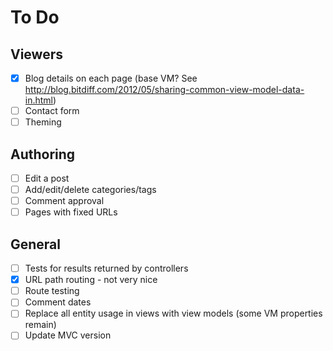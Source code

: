 # To Do
## Viewers
- [x] Blog details on each page (base VM? See http://blog.bitdiff.com/2012/05/sharing-common-view-model-data-in.html)
- [ ] Contact form
- [ ] Theming

## Authoring
- [ ] Edit a post
- [ ] Add/edit/delete categories/tags
- [ ] Comment approval
- [ ] Pages with fixed URLs

## General
- [ ] Tests for results returned by controllers
- [x] URL path routing - not very nice
- [ ] Route testing
- [ ] Comment dates
- [ ] Replace all entity usage in views with view models (some VM properties remain)
- [ ] Update MVC version
